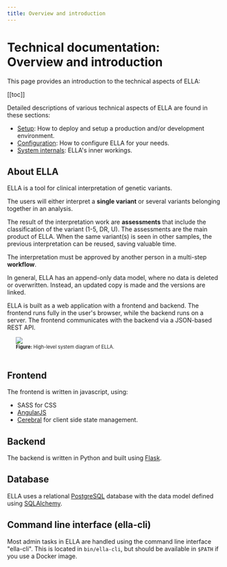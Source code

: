 ```yaml
---
title: Overview and introduction
---
```


# Technical documentation: <br>Overview and introduction

This page provides an introduction to the technical aspects of ELLA: 

[[toc]]

Detailed descriptions of various technical aspects of ELLA are found in these sections: 

- [Setup](/technical/setup.md): How to deploy and setup a production and/or development environment.
- [Configuration](/technical/configuration.md): How to configure ELLA for your needs.
- [System internals](/technical/sysinternals.md): ELLA's inner workings.

## About ELLA

ELLA is a tool for clinical interpretation of genetic variants.

The users will either interpret a **single variant** or several variants belonging together in an analysis.

The result of the interpretation work are **assessments** that include the classification of the variant (1-5, DR, U). The assessments are the main product of ELLA. When the same variant(s) is seen in other samples, the previous interpretation can be reused, saving valuable time.

The interpretation must be approved by another person in a multi-step **workflow**.

In general, ELLA has an append-only data model, where no data is deleted or overwritten. Instead, an updated copy is made and the versions are linked.

ELLA is built as a web application with a frontend and backend. The frontend runs fully in the user's browser, while the backend runs on a server. The frontend communicates with the backend via a JSON-based REST API.

<div style="text-indent: 4%;">
    <img src="./img/system.png">
    <br>
    <div style="font-size: 80%;">
        <strong>Figure: </strong>High-level system diagram of ELLA.
    </div>
    <br>
</div>

## Frontend

The frontend is written in javascript, using:

- SASS for CSS
- [AngularJS](https://angularjs.org/)
- [Cerebral](http://cerebraljs.com/) for client side state management.

## Backend

The backend is written in Python and built using [Flask](http://flask.pocoo.org/).

## Database

ELLA uses a relational [PostgreSQL](https://www.postgresql.org/) database with the data model defined using [SQLAlchemy](https://www.sqlalchemy.org/).

## Command line interface (ella-cli)

Most admin tasks in ELLA are handled using the command line interface "ella-cli". This is located in `bin/ella-cli`, but should be available in `$PATH` if you use a Docker image.

